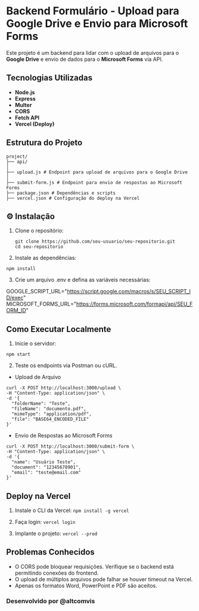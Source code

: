 # Backend Formulário - Upload para Google Drive e Envio para Microsoft Forms

Este projeto é um backend para lidar com o upload de arquivos para o **Google Drive** e envio de dados para o **Microsoft Forms** via API.

## Tecnologias Utilizadas

- **Node.js**
- **Express**
- **Multer**
- **CORS**
- **Fetch API**
- **Vercel (Deploy)**

## Estrutura do Projeto
```
project/ 
├── api/ 
│ 
├── upload.js # Endpoint para upload de arquivos para o Google Drive 
│ 
├── submit-form.js # Endpoint para envio de respostas ao Microsoft Forms 
├── package.json # Dependências e scripts 
├── vercel.json # Configuração do deploy na Vercel
```


## ⚙️ Instalação

1. Clone o repositório:

   ```
   git clone https://github.com/seu-usuario/seu-repositorio.git
   cd seu-repositorio
   ```

2. Instale as dependências:
```
npm install
```
3. Crie um arquivo .env e defina as variáveis necessárias:

GOOGLE_SCRIPT_URL="https://script.google.com/macros/s/SEU_SCRIPT_ID/exec"
MICROSOFT_FORMS_URL="https://forms.microsoft.com/formapi/api/SEU_FORM_ID"


## Como Executar Localmente
1. Inicie o servidor:
```
npm start
```
2. Teste os endpoints via Postman ou cURL.

- Upload de Arquivo
```
curl -X POST http://localhost:3000/upload \
-H "Content-Type: application/json" \
-d '{
  "folderName": "Teste",
  "fileName": "documento.pdf",
  "mimeType": "application/pdf",
  "file": "BASE64_ENCODED_FILE"
}'
```

- Envio de Respostas ao Microsoft Forms
```
curl -X POST http://localhost:3000/submit-form \
-H "Content-Type: application/json" \
-d '{
  "name": "Usuário Teste",
  "document": "12345678901",
  "email": "teste@email.com"
}'
```

## Deploy na Vercel

1. Instale o CLI da Vercel:
```npm install -g vercel```

2. Faça login:
```vercel login```

3. Implante o projeto:
``` vercel --prod ```


## Problemas Conhecidos
- O CORS pode bloquear requisições. Verifique se o backend está permitindo conexões do frontend.
- O upload de múltiplos arquivos pode falhar se houver timeout na Vercel.
- Apenas os formatos Word, PowerPoint e PDF são aceitos.

### Desenvolvido por @altcomvis